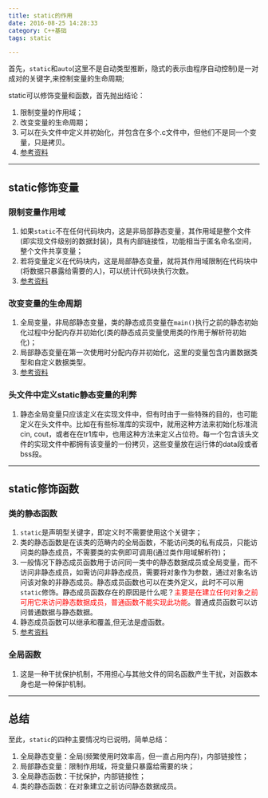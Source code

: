 ```yaml
---
title: static的作用
date: 2016-08-25 14:28:33
category: C++基础
tags: static

---
```


首先，`static`和`auto`(这里不是自动类型推断，隐式的表示由程序自动控制)是一对成对的关键字,来控制变量的生命周期;

static可以修饰变量和函数，首先抛出结论：
1. 限制变量的作用域；
2. 改变变量的生命周期；
3. 可以在头文件中定义并初始化，并包含在多个.c文件中，但他们不是同一个变量，只是拷贝。
4. [参考资料](http://www.jianshu.com/p/e0a444ce533d)

---

## static修饰变量

### 限制变量作用域
1. 如果`static`不在任何代码块内，这是非局部静态变量，其作用域是整个文件(即实现文件级别的数据封装)，具有内部链接性，功能相当于匿名命名空间，整个文件共享变量；
2. 若将变量定义在代码块内，这是局部静态变量，就将其作用域限制在代码块中(将数据只暴露给需要的人)，可以统计代码块执行次数。
3. [参考资料](https://www.zhihu.com/question/22705286)

### 改变变量的生命周期
1. 全局变量，非局部静态变量，类的静态成员变量在`main()`执行之前的静态初始化过程中分配内存并初始化(类的静态成员变量使用类的作用于解析符初始化)；
2. 局部静态变量在第一次使用时分配内存并初始化，这里的变量包含内置数据类型和自定义数据类型。
3. [参考资料](https://segmentfault.com/q/1010000004157283)

### 头文件中定义static静态变量的利弊
1. 静态全局变量只应该定义在实现文件中，但有时由于一些特殊的目的，也可能定义在头文件中。比如在有些标准库的实现中，就用这种方法来初始化标准流cin, cout，或者在在tr1库中，也用这种方法来定义占位符。每一个包含该头文件的实现文件中都拥有该变量的一份拷贝，这些变量放在运行体的data段或者bss段。

---

## static修饰函数

### 类的静态函数
1. `static`是声明型关键字，即定义时不需要使用这个关键字；
2. 类的静态函数是在该类的范畴内的全局函数，不能访问类的私有成员，只能访问类的静态成员，不需要类的实例即可调用(通过类作用域解析符)；
3. 一般情况下静态成员函数用于访问同一类中的静态数据成员或全局变量，而不访问非静态成员，如需访问非静态成员，需要将对象作为参数，通过对象名访问该对象的非静态成员。静态成员函数也可以在类外定义，此时不可以用`static`修饰。静态成员函数存在的原因是什么呢？<font color=red>主要是在建立任何对象之前可用它来访问静态数据成员，普通函数不能实现此功能</font>。普通成员函数可以访问普通数据与静态数据。
4. 静态成员函数可以继承和覆盖,但无法是虚函数。
5. [参考资料](http://blog.sina.com.cn/s/blog_78c5ff950102vl8g.html)

### 全局函数
1. 这是一种干扰保护机制，不用担心与其他文件的同名函数产生干扰，对函数本身也是一种保护机制。

---

## 总结

至此，`static`的四种主要情况均已说明，简单总结：
1. 全局静态变量：全局(频繁使用时效率高，但一直占用内存)，内部链接性；
2. 局部静态变量：限制作用域，将变量只暴露给需要的块；
3. 全局静态函数：干扰保护，内部链接性；
4. 类的静态函数：在对象建立之前访问静态数据成员。
